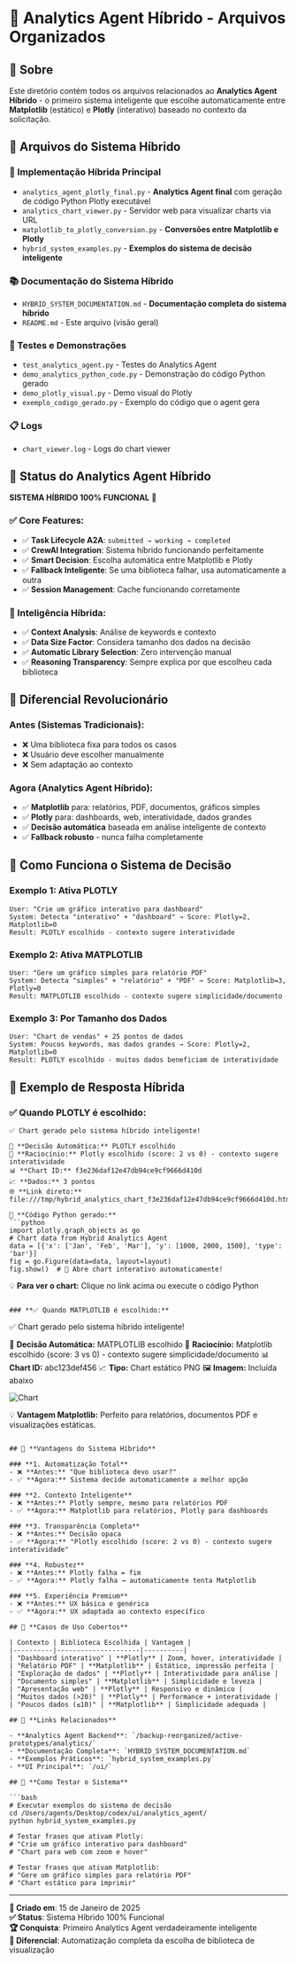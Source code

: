 # 🤖 Analytics Agent Híbrido - Arquivos Organizados

## 🎯 **Sobre**

Este diretório contém todos os arquivos relacionados ao **Analytics Agent Híbrido** - o primeiro sistema inteligente que escolhe automaticamente entre **Matplotlib** (estático) e **Plotly** (interativo) baseado no contexto da solicitação.

## 📁 **Arquivos do Sistema Híbrido**

### **🤖 Implementação Híbrida Principal**
- `analytics_agent_plotly_final.py` - **Analytics Agent final** com geração de código Python Plotly executável
- `analytics_chart_viewer.py` - Servidor web para visualizar charts via URL
- `matplotlib_to_plotly_conversion.py` - **Conversões entre Matplotlib e Plotly**
- `hybrid_system_examples.py` - **Exemplos do sistema de decisão inteligente**

### **📚 Documentação do Sistema Híbrido**
- `HYBRID_SYSTEM_DOCUMENTATION.md` - **Documentação completa do sistema híbrido**
- `README.md` - Este arquivo (visão geral)

### **🧪 Testes e Demonstrações**
- `test_analytics_agent.py` - Testes do Analytics Agent
- `demo_analytics_python_code.py` - Demonstração do código Python gerado
- `demo_plotly_visual.py` - Demo visual do Plotly  
- `exemplo_codigo_gerado.py` - Exemplo do código que o agent gera

### **📋 Logs**
- `chart_viewer.log` - Logs do chart viewer

## 🤖 **Status do Analytics Agent Híbrido**

**SISTEMA HÍBRIDO 100% FUNCIONAL** 🎉

### **✅ Core Features:**
- ✅ **Task Lifecycle A2A**: `submitted → working → completed`
- ✅ **CrewAI Integration**: Sistema híbrido funcionando perfeitamente
- ✅ **Smart Decision**: Escolha automática entre Matplotlib e Plotly
- ✅ **Fallback Inteligente**: Se uma biblioteca falhar, usa automaticamente a outra
- ✅ **Session Management**: Cache funcionando corretamente

### **🧠 Inteligência Híbrida:**
- ✅ **Context Analysis**: Análise de keywords e contexto
- ✅ **Data Size Factor**: Considera tamanho dos dados na decisão
- ✅ **Automatic Library Selection**: Zero intervenção manual
- ✅ **Reasoning Transparency**: Sempre explica por que escolheu cada biblioteca

## 🎯 **Diferencial Revolucionário**

### **Antes (Sistemas Tradicionais):**
- ❌ Uma biblioteca fixa para todos os casos
- ❌ Usuário deve escolher manualmente
- ❌ Sem adaptação ao contexto

### **Agora (Analytics Agent Híbrido):**
- ✅ **Matplotlib** para: relatórios, PDF, documentos, gráficos simples
- ✅ **Plotly** para: dashboards, web, interatividade, dados grandes
- ✅ **Decisão automática** baseada em análise inteligente de contexto
- ✅ **Fallback robusto** - nunca falha completamente

## 🧠 **Como Funciona o Sistema de Decisão**

### **Exemplo 1: Ativa PLOTLY**
```
User: "Crie um gráfico interativo para dashboard"
System: Detecta "interativo" + "dashboard" → Score: Plotly=2, Matplotlib=0
Result: PLOTLY escolhido - contexto sugere interatividade
```

### **Exemplo 2: Ativa MATPLOTLIB**  
```
User: "Gere um gráfico simples para relatório PDF"
System: Detecta "simples" + "relatório" + "PDF" → Score: Matplotlib=3, Plotly=0
Result: MATPLOTLIB escolhido - contexto sugere simplicidade/documento
```

### **Exemplo 3: Por Tamanho dos Dados**
```
User: "Chart de vendas" + 25 pontos de dados
System: Poucos keywords, mas dados grandes → Score: Plotly=2, Matplotlib=0
Result: PLOTLY escolhido - muitos dados beneficiam de interatividade
```

## 🔗 **Exemplo de Resposta Híbrida**

### **✅ Quando PLOTLY é escolhido:**
```
✅ Chart gerado pelo sistema híbrido inteligente! 

🤖 **Decisão Automática:** PLOTLY escolhido
🧠 **Raciocínio:** Plotly escolhido (score: 2 vs 0) - contexto sugere interatividade
📊 **Chart ID:** f3e236daf12e47db94ce9cf9666d410d
📈 **Dados:** 3 pontos
🌐 **Link direto:** file:///tmp/hybrid_analytics_chart_f3e236daf12e47db94ce9cf9666d410d.html

🐍 **Código Python gerado:**
```python
import plotly.graph_objects as go
# Chart data from Hybrid Analytics Agent  
data = [{'x': ['Jan', 'Feb', 'Mar'], 'y': [1000, 2000, 1500], 'type': 'bar'}]
fig = go.Figure(data=data, layout=layout)
fig.show()  # 🚀 Abre chart interativo automaticamente!
```

💡 **Para ver o chart:** Clique no link acima ou execute o código Python
```

### **✅ Quando MATPLOTLIB é escolhido:**
```
✅ Chart gerado pelo sistema híbrido inteligente! 

🤖 **Decisão Automática:** MATPLOTLIB escolhido
🧠 **Raciocínio:** Matplotlib escolhido (score: 3 vs 0) - contexto sugere simplicidade/documento
📊 **Chart ID:** abc123def456
📈 **Tipo:** Chart estático PNG
🖼️ **Imagem:** Incluída abaixo

![Chart](data:image/png;base64,iVBORw0KGgoAAAANSUhEUgAA...)

💡 **Vantagem Matplotlib:** Perfeito para relatórios, documentos PDF e visualizações estáticas.
```

## 🎯 **Vantagens do Sistema Híbrido**

### **1. Automatização Total**
- ❌ **Antes:** "Que biblioteca devo usar?"
- ✅ **Agora:** Sistema decide automaticamente a melhor opção

### **2. Contexto Inteligente**  
- ❌ **Antes:** Plotly sempre, mesmo para relatórios PDF
- ✅ **Agora:** Matplotlib para relatórios, Plotly para dashboards

### **3. Transparência Completa**
- ❌ **Antes:** Decisão opaca
- ✅ **Agora:** "Plotly escolhido (score: 2 vs 0) - contexto sugere interatividade"

### **4. Robustez**
- ❌ **Antes:** Plotly falha = fim
- ✅ **Agora:** Plotly falha → automaticamente tenta Matplotlib

### **5. Experiência Premium**
- ❌ **Antes:** UX básica e genérica
- ✅ **Agora:** UX adaptada ao contexto específico

## 🚀 **Casos de Uso Cobertos**

| Contexto | Biblioteca Escolhida | Vantagem |
|----------|---------------------|----------|
| "Dashboard interativo" | **Plotly** | Zoom, hover, interatividade |
| "Relatório PDF" | **Matplotlib** | Estático, impressão perfeita |
| "Exploração de dados" | **Plotly** | Interatividade para análise |
| "Documento simples" | **Matplotlib** | Simplicidade e leveza |
| "Apresentação web" | **Plotly** | Responsivo e dinâmico |
| "Muitos dados (>20)" | **Plotly** | Performance + interatividade |
| "Poucos dados (≤10)" | **Matplotlib** | Simplicidade adequada |

## 🔗 **Links Relacionados**

- **Analytics Agent Backend**: `/backup-reorganized/active-prototypes/analytics/`
- **Documentação Completa**: `HYBRID_SYSTEM_DOCUMENTATION.md`
- **Exemplos Práticos**: `hybrid_system_examples.py`
- **UI Principal**: `/ui/`

## 🧪 **Como Testar o Sistema**

```bash
# Executar exemplos do sistema de decisão
cd /Users/agents/Desktop/codex/ui/analytics_agent/
python hybrid_system_examples.py

# Testar frases que ativam Plotly:
# "Crie um gráfico interativo para dashboard"
# "Chart para web com zoom e hover"

# Testar frases que ativam Matplotlib:  
# "Gere um gráfico simples para relatório PDF"
# "Chart estático para imprimir"
```

---

**🤖 Criado em**: 15 de Janeiro de 2025  
**✅ Status**: Sistema Híbrido 100% Funcional  
**🏆 Conquista**: Primeiro Analytics Agent verdadeiramente inteligente  
**🎯 Diferencial**: Automatização completa da escolha de biblioteca de visualização